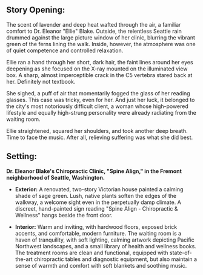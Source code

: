 ## Story Opening:

The scent of lavender and deep heat wafted through the air, a familiar comfort to Dr. Eleanor "Ellie" Blake. Outside, the relentless Seattle rain drummed against the large picture window of her clinic, blurring the vibrant green of the ferns lining the walk. Inside, however, the atmosphere was one of quiet competence and controlled relaxation.

Ellie ran a hand through her short, dark hair, the faint lines around her eyes deepening as she focused on the X-ray mounted on the illuminated view box. A sharp, almost imperceptible crack in the C5 vertebra stared back at her. Definitely not textbook. 

She sighed, a puff of air that momentarily fogged the glass of her reading glasses. This case was tricky, even for her. And just her luck, it belonged to the city's most notoriously difficult client, a woman whose high-powered lifestyle and equally high-strung personality were already radiating from the waiting room.

Ellie straightened, squared her shoulders, and took another deep breath. Time to face the music. After all, relieving suffering was what she did best.
## Setting:

**Dr. Eleanor Blake's Chiropractic Clinic, "Spine Align," in the Fremont neighborhood of Seattle, Washington.**

*   **Exterior:** A renovated, two-story Victorian house painted a calming shade of sage green. Lush, native plants soften the edges of the walkway, a welcome sight even in the perpetually damp climate. A discreet, hand-painted sign reading "Spine Align - Chiropractic & Wellness" hangs beside the front door.

*   **Interior:** Warm and inviting, with hardwood floors, exposed brick accents, and comfortable, modern furniture. The waiting room is a haven of tranquility, with soft lighting, calming artwork depicting Pacific Northwest landscapes, and a small library of health and wellness books. The treatment rooms are clean and functional, equipped with state-of-the-art chiropractic tables and diagnostic equipment, but also maintain a sense of warmth and comfort with soft blankets and soothing music.

